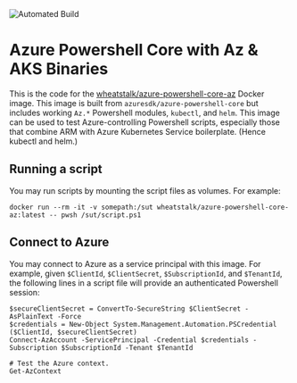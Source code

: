 <img src="https://img.shields.io/travis/wheatstalk/azure-powershell-core-az" alt="Automated Build">

# Azure Powershell Core with Az & AKS Binaries
This is the code for the [wheatstalk/azure-powershell-core-az](//hub.docker.com/r/wheatstalk/azure-powershell-core-az) Docker image. This image is built from `azuresdk/azure-powershell-core` but includes working `Az.*` Powershell modules, `kubectl`, and `helm`. This image can be used to test Azure-controlling Powershell scripts, especially those that combine ARM with Azure Kubernetes Service boilerplate. (Hence kubectl and helm.)

## Running a script
You may run scripts by mounting the script files as volumes. For example:
```
docker run --rm -it -v somepath:/sut wheatstalk/azure-powershell-core-az:latest -- pwsh /sut/script.ps1
```

## Connect to Azure
You may connect to Azure as a service principal with this image. For example, given `$ClientId`, `$ClientSecret`, `$SubscriptionId`, and `$TenantId`, the following lines in a script file will provide an authenticated Powershell session:

```
$secureClientSecret = ConvertTo-SecureString $ClientSecret -AsPlainText -Force
$credentials = New-Object System.Management.Automation.PSCredential ($ClientId, $secureClientSecret)
Connect-AzAccount -ServicePrincipal -Credential $credentials -Subscription $SubscriptionId -Tenant $TenantId

# Test the Azure context.
Get-AzContext
```